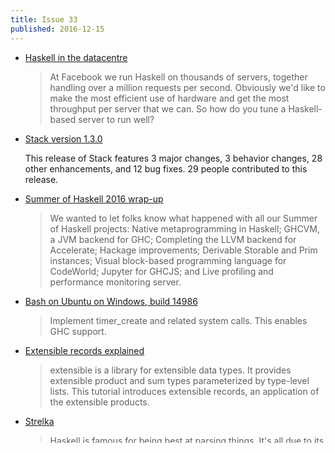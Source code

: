 ```yaml
---
title: Issue 33
published: 2016-12-15
---
```


-   [Haskell in the datacentre](http://simonmar.github.io/posts/2016-12-08-Haskell-in-the-datacentre.html)

    > At Facebook we run Haskell on thousands of servers, together handling over a million requests per second. Obviously we'd like to make the most efficient use of hardware and get the most throughput per server that we can. So how do you tune a Haskell-based server to run well?

-   [Stack version 1.3.0](https://github.com/commercialhaskell/stack/releases/tag/v1.3.0)

    This release of Stack features 3 major changes, 3 behavior changes, 28 other enhancements, and 12 bug fixes. 29 people contributed to this release.

-   [Summer of Haskell 2016 wrap-up](https://mail.haskell.org/pipermail/haskell-cafe/2016-December/125702.html)

    > We wanted to let folks know what happened with all our Summer of Haskell projects: Native metaprogramming in Haskell; GHCVM, a JVM backend for GHC; Completing the LLVM backend for Accelerate; Hackage improvements; Derivable Storable and Prim instances; Visual block-based programming language for CodeWorld; Jupyter for GHCJS; and Live profiling and performance monitoring server.

-   [Bash on Ubuntu on Windows, build 14986](https://msdn.microsoft.com/en-us/commandline/wsl/release_notes#build-14986)

    > Implement timer_create and related system calls. This enables GHC support.

-   [Extensible records explained](https://www.schoolofhaskell.com/user/fumieval/extensible-records)

    > extensible is a library for extensible data types. It provides extensible product and sum types parameterized by type-level lists. This tutorial introduces extensible records, an application of the extensible products.

-   [Strelka](https://github.com/nikita-volkov/strelka/blob/b298fe63bf696531c8e34213b361d0df0816d9f0/README.md)

    > Haskell is famous for being best at parsing things. It's all due to its great abstractions like Applicative, Alternative and Monad, which let us approach the infinitely complex problems with decomposition. Yet for some reason the area of web-routing hasn't been approached that way much before.

-   [Algebraic blindness](https://github.com/quchen/articles/blob/8c42682fbe71452c25af1b729d5b5391f702d936/algebraic-blindness.md)

    > Algebraic data types make data more flexible, but also prone to a form of generalized Boolean Blindness, making code more difficult to maintain. Luckily, refactoring the issues is completely type-safe.

Thanks for reading!
Let us know [on Twitter](https://twitter.com/haskellweekly) if you liked this issue.
Open an issue [on GitHub](https://github.com/haskellweekly/haskellweekly.github.io) if you think it could be better.
